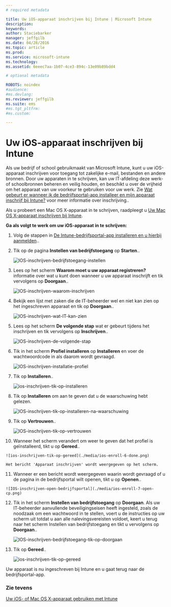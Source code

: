 ```yaml
---
# required metadata

title: Uw iOS-apparaat inschrijven bij Intune | Microsoft Intune
description:
keywords:
author: Staciebarker
manager: jeffgilb
ms.date: 04/28/2016
ms.topic: article
ms.prod:
ms.service: microsoft-intune
ms.technology:
ms.assetid: 6eeec7aa-1b07-4ce3-894c-13e09b89bdd4

# optional metadata

ROBOTS: noindex
#audience:
#ms.devlang:
ms.reviewer: jeffgilb
ms.suite: ems
#ms.tgt_pltfrm:
#ms.custom:

---
```



# Uw iOS-apparaat inschrijven bij Intune

Als uw bedrijf of school gebruikmaakt van Microsoft Intune, kunt u uw iOS-apparaat inschrijven voor toegang tot zakelijke e-mail, bestanden en andere bronnen. Door uw apparaten in te schrijven, kan uw IT-afdeling deze werk- of schoolbronnen beheren en veilig houden, en beschikt u over de vrijheid om het apparaat van uw voorkeur te gebruiken voor uw werk. Zie [Wat gebeurt er wanneer ik de bedrijfsportal-app installeer en mijn apparaat inschrijf bij Intune?](what-happens-if-you-install-the-company-portal-app-and-enroll-your-device-in-intune-ios.md) voor meer informatie over inschrijving..

Als u probeert een Mac OS X-apparaat in te schrijven, raadpleegt u [Uw Mac OS X-apparaat inschrijven bij Intune](enroll-your-device-in-intune-mac-os-x.md).


**Ga als volgt te werk om uw iOS-apparaat in te schrijven:**

1.  Volg de stappen in [De Intune-bedrijfsportal-app installeren en u hierbij aanmelden](install-and-sign-in-to-the-intune-company-portal-app-ios.md)..

2. Tik op de pagina **Instellen van bedrijfstoegang** op **Starten**..

    ![IOS-inschrijven-bedrijfstoegang-instellen](./media/ios-enroll-1a-comp-access-setup.png) 

3. Lees op het scherm **Waarom moet u uw apparaat registreren?** informatie over wat u kunt doen wanneer u uw apparaat inschrijft en tik vervolgens op **Doorgaan**..

    ![IOS-inschrijven-waarom-inschrijven](./media/ios-enroll-1b-why-enroll.png) 

4. Bekijk een lijst met zaken die de IT-beheerder wel en niet kan zien op het ingeschreven apparaat en tik op **Doorgaan**..

    ![IOS-inschrijven-wat-IT-kan-zien](./media/ios-enroll-1c-we-care-privacy.png) 

5.  Lees op het scherm **De volgende stap** wat er gebeurt tijdens het inschrijven en tik vervolgens op **Inschrijven**..

    ![IOS-inschrijven-de-volgende-stap](./media/ios-enroll-1d-what-comes-next.png) 

6.  Tik in het scherm **Profiel installeren** op **Installeren** en voer de wachtwoordcode in als daarom wordt gevraagd.

    ![IOS-inschrijven-installatie-profiel](./media/ios-enroll-2-mgt-profile-install.png) 
  
7.  Tik op **Installeren**..

    ![ios-inschrijven-tik-op-installeren](./media/ios-enroll-3-mgt-profile-install-2.png)    

8.  Tik op **Installeren** om aan te geven dat u de waarschuwing hebt gelezen.

    ![IOS-inschrijven-tik-op-installeren-na-waarschuwing](./media/ios-enroll-4-warning.png) 

9.  Tik op **Vertrouwen**..

    ![IOS-inschrijven-tik-op-vertrouwen](./media/ios-enroll-5-trust.png) 

10.  Wanneer het scherm verandert om weer te geven dat het profiel is geïnstalleerd, tikt u op **Gereed**..

    ![ios-inschrijven-tik-op-gereed](./media/ios-enroll-6-done.png) 

    Het bericht 'Apparaat inschrijven' wordt weergegeven op het scherm.

11.  Wanneer er een bericht wordt weergegeven waarin wordt gevraagd of u de pagina in de bedrijfsportal wilt openen, tikt u op **Openen**..

    ![IOS-inschrijven-open-bedrijfsportal](./media/ios-enroll-7-open-cp.png) 

12. Tik in het scherm **Instellen van bedrijfstoegang** op **Doorgaan**. Als uw IT-beheerder aanvullende beveiligingseisen heeft ingesteld, zoals de noodzaak om een wachtwoord in te stellen, voert u de instructies op uw scherm uit totdat u aan alle nalevingsvereisten voldoet, keert u terug naar het scherm Instellen van bedrijfstoegang en tikt u vervolgens op **Doorgaan**..

    ![IOS-inschrijven-bedrijfstoegang-tik-op-doorgaan](./media/ios-enroll-8-comp-access-setup-compliance.png) 

13. Tik op **Gereed**.. 

    ![ios-inschrijven-tik-op-gereed](./media/ios-enroll-9-comp-access-setup-complete.png) 

Uw apparaat is nu ingeschreven bij Intune en u gaat terug naar de bedrijfsportal-app.

    

  

### Zie tevens
[Uw iOS- of Mac OS X-apparaat gebruiken met Intune](using-your-ios-or-mac-os-x-device-with-intune.md)

<!--HONumber=May16_HO1-->


